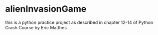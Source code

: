 # alienInvasionGame
this is a python practice project as described in chapter 12-14 of Python Crash Course by Eric Matthes
